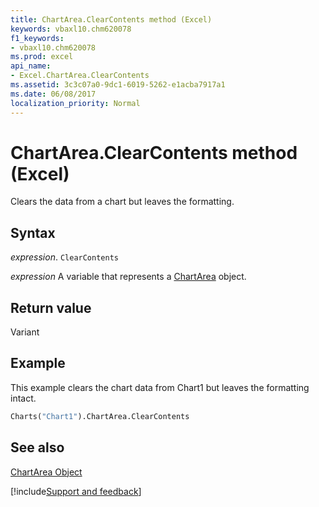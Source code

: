 ```yaml
---
title: ChartArea.ClearContents method (Excel)
keywords: vbaxl10.chm620078
f1_keywords:
- vbaxl10.chm620078
ms.prod: excel
api_name:
- Excel.ChartArea.ClearContents
ms.assetid: 3c3c07a0-9dc1-6019-5262-e1acba7917a1
ms.date: 06/08/2017
localization_priority: Normal
---
```



# ChartArea.ClearContents method (Excel)

Clears the data from a chart but leaves the formatting.


## Syntax

_expression_. `ClearContents`

_expression_ A variable that represents a [ChartArea](Excel.ChartArea-graph-property.md) object.


## Return value

Variant


## Example

This example clears the chart data from Chart1 but leaves the formatting intact.


```vb
Charts("Chart1").ChartArea.ClearContents
```


## See also


[ChartArea Object](Excel.ChartArea(object).md)

[!include[Support and feedback](~/includes/feedback-boilerplate.md)]